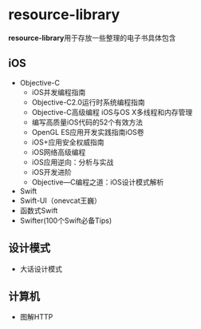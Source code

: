 # resource-library
**resource-library**用于存放一些整理的电子书具体包含
## iOS
- Objective-C
  - iOS并发编程指南
  - Objective-C2.0运行时系统编程指南
  - Objective-C高级编程 iOS与OS X多线程和内存管理
  - 编写高质量iOS代码的52个有效方法
  - OpenGL ES应用开发实践指南iOS卷
  - iOS+应用安全权威指南
  - iOS网络高级编程
  - iOS应用逆向：分析与实战
  - iOS开发进阶
  - Objective—C编程之道：iOS设计模式解析
 - Swift
  - Swift-UI（onevcat王巍）
  - 函数式Swift
  - Swifter(100个Swift必备Tips)
 ## 设计模式
  - 大话设计模式
 ## 计算机
  - 图解HTTP

